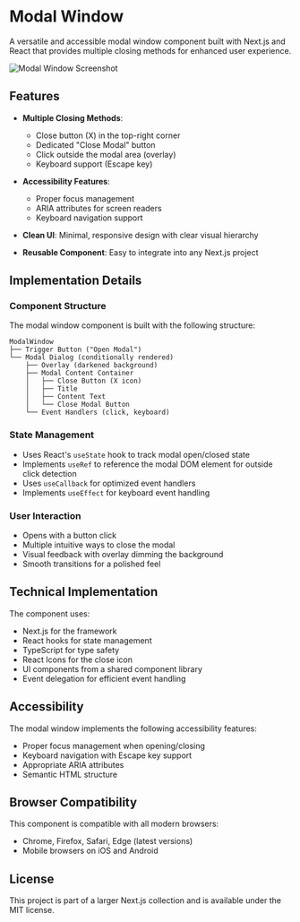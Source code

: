 # Modal Window

A versatile and accessible modal window component built with Next.js and React that provides multiple closing methods for enhanced user experience.

![Modal Window Screenshot](https://ik.imagekit.io/nagoevid/nextjs-projects/modal-window.png?updatedAt=1748937197195)

## Features

- **Multiple Closing Methods**:
  - Close button (X) in the top-right corner
  - Dedicated "Close Modal" button
  - Click outside the modal area (overlay)
  - Keyboard support (Escape key)

- **Accessibility Features**: 
  - Proper focus management
  - ARIA attributes for screen readers
  - Keyboard navigation support

- **Clean UI**: Minimal, responsive design with clear visual hierarchy

- **Reusable Component**: Easy to integrate into any Next.js project

## Implementation Details

### Component Structure

The modal window component is built with the following structure:

```
ModalWindow
├── Trigger Button ("Open Modal")
└── Modal Dialog (conditionally rendered)
    ├── Overlay (darkened background)
    ├── Modal Content Container
    │   ├── Close Button (X icon)
    │   ├── Title
    │   ├── Content Text
    │   └── Close Modal Button
    └── Event Handlers (click, keyboard)
```

### State Management

- Uses React's `useState` hook to track modal open/closed state
- Implements `useRef` to reference the modal DOM element for outside click detection
- Uses `useCallback` for optimized event handlers
- Implements `useEffect` for keyboard event handling

### User Interaction

- Opens with a button click
- Multiple intuitive ways to close the modal
- Visual feedback with overlay dimming the background
- Smooth transitions for a polished feel

## Technical Implementation

The component uses:

- Next.js for the framework
- React hooks for state management
- TypeScript for type safety
- React Icons for the close icon
- UI components from a shared component library
- Event delegation for efficient event handling

## Accessibility

The modal window implements the following accessibility features:

- Proper focus management when opening/closing
- Keyboard navigation with Escape key support
- Appropriate ARIA attributes
- Semantic HTML structure

## Browser Compatibility

This component is compatible with all modern browsers:

- Chrome, Firefox, Safari, Edge (latest versions)
- Mobile browsers on iOS and Android

## License

This project is part of a larger Next.js collection and is available under the MIT license. 